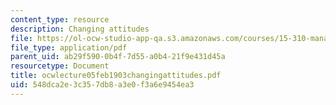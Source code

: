 ```yaml
---
content_type: resource
description: Changing attitudes
file: https://ol-ocw-studio-app-qa.s3.amazonaws.com/courses/15-310-managerial-psychology-laboratory-spring-2003/548dca2e3c357db8a3e0f3a6e9454ea3_ocwlecture05feb1903changingattitudes.pdf
file_type: application/pdf
parent_uid: ab29f590-0b4f-7d55-a0b4-21f9e431d45a
resourcetype: Document
title: ocwlecture05feb1903changingattitudes.pdf
uid: 548dca2e-3c35-7db8-a3e0-f3a6e9454ea3
---
```

